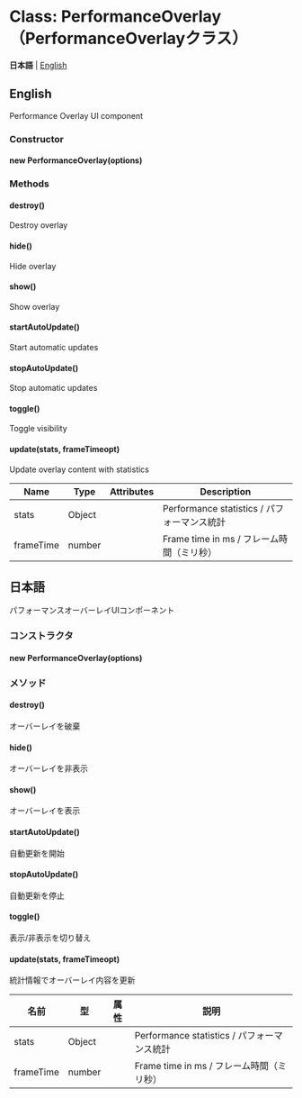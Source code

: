 # Class: PerformanceOverlay（PerformanceOverlayクラス）

**日本語** | [English](#english)

## English

Performance Overlay UI component

### Constructor

#### new PerformanceOverlay(options)

### Methods

#### destroy()

Destroy overlay

#### hide()

Hide overlay

#### show()

Show overlay

#### startAutoUpdate()

Start automatic updates

#### stopAutoUpdate()

Stop automatic updates

#### toggle()

Toggle visibility

#### update(stats, frameTimeopt)

Update overlay content with statistics

| Name | Type | Attributes | Description |
|---|---|---|---|
| stats | Object |  | Performance statistics / パフォーマンス統計 |
| frameTime | number | <optional> | Frame time in ms / フレーム時間（ミリ秒） |


## 日本語

パフォーマンスオーバーレイUIコンポーネント

### コンストラクタ

#### new PerformanceOverlay(options)

### メソッド

#### destroy()

オーバーレイを破棄

#### hide()

オーバーレイを非表示

#### show()

オーバーレイを表示

#### startAutoUpdate()

自動更新を開始

#### stopAutoUpdate()

自動更新を停止

#### toggle()

表示/非表示を切り替え

#### update(stats, frameTimeopt)

統計情報でオーバーレイ内容を更新

| 名前 | 型 | 属性 | 説明 |
|---|---|---|---|
| stats | Object |  | Performance statistics / パフォーマンス統計 |
| frameTime | number | <optional> | Frame time in ms / フレーム時間（ミリ秒） |
